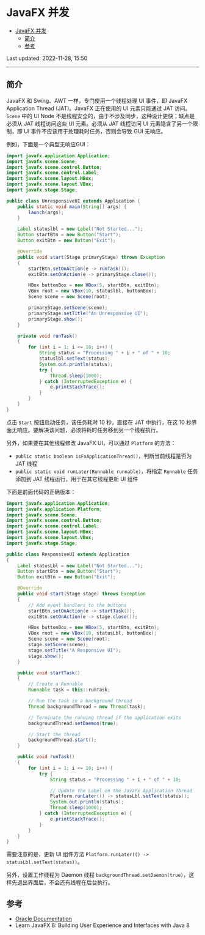 # JavaFX 并发

- [JavaFX 并发](#javafx-并发)
  - [简介](#简介)
  - [参考](#参考)

Last updated: 2022-11-28, 15:50
****

## 简介

JavaFX 和 Swing、AWT 一样，专门使用一个线程处理 UI 事件，即 JavaFX Application Thread (JAT)。JavaFX 正在使用的 UI 元素只能通过 JAT 访问。`Scene` 中的 UI Node 不是线程安全的，由于不涉及同步，这种设计更快；缺点是必须从 JAT 线程访问这些 UI 元素。必须从 JAT 线程访问 UI 元素隐含了另一个限制，即 UI 事件不应该用于处理耗时任务，否则会导致 GUI 无响应。

例如，下面是一个典型无响应GUI：

```java
import javafx.application.Application;
import javafx.scene.Scene;
import javafx.scene.control.Button;
import javafx.scene.control.Label;
import javafx.scene.layout.HBox;
import javafx.scene.layout.VBox;
import javafx.stage.Stage;

public class UnresponsiveUI extends Application {
    public static void main(String[] args) {
        launch(args);
    }

    Label statuslbl = new Label("Not Started...");
    Button startBtn = new Button("Start");
    Button exitBtn = new Button("Exit");

    @Override
    public void start(Stage primaryStage) throws Exception
    {
        startBtn.setOnAction(e -> runTask());
        exitBtn.setOnAction(e -> primaryStage.close());

        HBox buttonBox = new HBox(5, startBtn, exitBtn);
        VBox root = new VBox(10, statuslbl, buttonBox);
        Scene scene = new Scene(root);

        primaryStage.setScene(scene);
        primaryStage.setTitle("An Unresponsive UI");
        primaryStage.show();
    }

    private void runTask()
    {
        for (int i = 1; i <= 10; i++) {
            String status = "Processing " + i + " of " + 10;
            statuslbl.setText(status);
            System.out.println(status);
            try {
                Thread.sleep(1000);
            } catch (InterruptedException e) {
                e.printStackTrace();
            }
        }
    }
}
```

点击 `Start` 按钮启动任务，该任务耗时 10 秒，直接在 JAT 中执行，在这 10 秒界面无响应。要解决该问题，必须将耗时任务移到另一个线程执行。

另外，如果要在其他线程修改 JavaFX UI，可以通过 `Platform` 的方法：

- `public static boolean isFxApplicationThread()`，判断当前线程是否为 JAT 线程
- `public static void runLater(Runnable runnable)`，将指定 `Runnable` 任务添加到 JAT 线程运行，用于在其它线程更新 UI 组件

下面是前面代码的正确版本：

```java
import javafx.application.Application;
import javafx.application.Platform;
import javafx.scene.Scene;
import javafx.scene.control.Button;
import javafx.scene.control.Label;
import javafx.scene.layout.HBox;
import javafx.scene.layout.VBox;
import javafx.stage.Stage;

public class ResponsiveUI extends Application
{
    Label statusLbl = new Label("Not Started...");
    Button startBtn = new Button("Start");
    Button exitBtn = new Button("Exit");

    @Override
    public void start(Stage stage) throws Exception
    {
        // Add event handlers to the buttons
        startBtn.setOnAction(e -> startTask());
        exitBtn.setOnAction(e -> stage.close());

        HBox buttonBox = new HBox(5, startBtn, exitBtn);
        VBox root = new VBox(10, statusLbl, buttonBox);
        Scene scene = new Scene(root);
        stage.setScene(scene);
        stage.setTitle("A Responsive UI");
        stage.show();
    }

    public void startTask()
    {
        // Create a Runnable
        Runnable task = this::runTask;

        // Run the task in a background thread
        Thread backgroundThread = new Thread(task);

        // Terminate the running thread if the application exits
        backgroundThread.setDaemon(true);

        // Start the thread
        backgroundThread.start();
    }

    public void runTask()
    {
        for (int i = 1; i <= 10; i++) {
            try {
                String status = "Processing " + i + " of " + 10;

                // Update the Label on the JavaFx Application Thread
                Platform.runLater(() -> statusLbl.setText(status));
                System.out.println(status);
                Thread.sleep(1000);
            } catch (InterruptedException e) {
                e.printStackTrace();
            }
        }
    }
}
```

需要注意的是，更新 UI 组件方法 `Platform.runLater(() -> statusLbl.setText(status))`。

另外，设置工作线程为 Daemon 线程 `backgroundThread.setDaemon(true)`，这样先退出界面后，不会还有线程在后台执行。

## 参考

- [Oracle Documentation](https://docs.oracle.com/javase/8/javafx/interoperability-tutorial/concurrency.htm)
- Learn JavaFX 8: Building User Experience and Interfaces with Java 8
